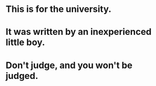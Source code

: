 # This is for the university.
# It was written by an inexperienced little boy.
# Don't judge, and you won't be judged.
